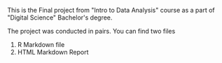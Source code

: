 This is the Final project from "Intro to Data Analysis" course as a part of "Digital Science" Bachelor's degree.

The project was conducted in pairs.
You can find two files
1. R Markdown file
2. HTML Markdown Report
